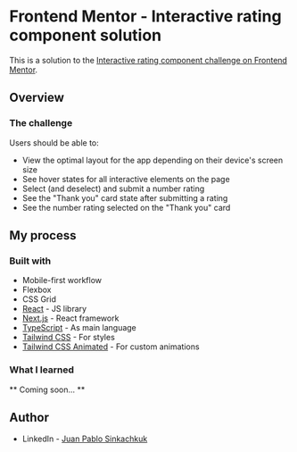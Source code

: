 # Frontend Mentor - Interactive rating component solution

This is a solution to the [Interactive rating component challenge on Frontend Mentor](https://www.frontendmentor.io/challenges/interactive-rating-component-koxpeBUmI).

## Overview

### The challenge

Users should be able to:

- View the optimal layout for the app depending on their device's screen size
- See hover states for all interactive elements on the page
- Select (and deselect) and submit a number rating
- See the "Thank you" card state after submitting a rating
- See the number rating selected on the "Thank you" card

## My process

### Built with

- Mobile-first workflow
- Flexbox
- CSS Grid
- [React](https://reactjs.org/) - JS library
- [Next.js](https://nextjs.org/) - React framework
- [TypeScript](https://www.typescriptlang.org/) - As main language
- [Tailwind CSS](https://tailwindcss.com/) - For styles
- [Tailwind CSS Animated](https://www.tailwindcss-animated.com/) - For custom animations

### What I learned

** Coming soon... **

## Author

- LinkedIn - [Juan Pablo Sinkachkuk](https://www.linkedin.com/in/juanps94/)
